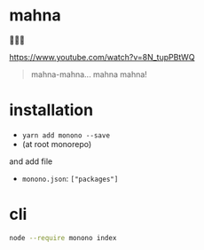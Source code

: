 # mahna

🚧🚧🚧

https://www.youtube.com/watch?v=8N_tupPBtWQ

> mahna-mahna... mahna mahna!


# installation
- `yarn add monono --save`
- (at root monorepo)

and add file
- `monono.json`: `["packages"]`

# cli
```bash
node --require monono index
```
